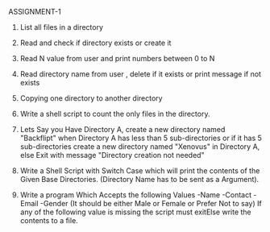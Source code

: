 ASSIGNMENT-1


  1) List all files in a directory
  
  2) Read and check if directory exists or create it
  
  3) Read N value from user and print numbers between 0 to N
  
  4) Read directory name from user , delete if it exists or print message if not exists
  
  5) Copying one directory to another directory      
  
  6) Write a shell script to count the only files in the directory.
  
  7) Lets Say you Have Directory A, create a new directory named "Backflipt" when Directory A has less than 5 sub-directories or if it has 5 sub-directories create  a new directory named "Xenovus" in Directory A, else Exit with message "Directory creation not needed"
  
  8) Write a Shell Script with Switch Case which will print the contents of the Given Base Directories. (Directory Name has to be sent as a Argument).
  
  9) Write a program Which Accepts the following Values
        -Name
          -Contact
          -Email
          -Gender (It should be either Male or Female or Prefer Not to say)
        If any of the following value is missing the script must exitElse write the contents to a file.
